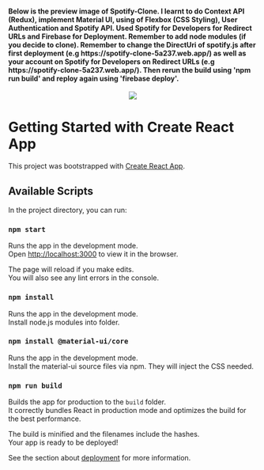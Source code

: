 <h4>
Below is the preview image of Spotify-Clone. I learnt to do Context API (Redux), implement Material UI, using of Flexbox (CSS Styling), User Authentication and Spotify API. Used Spotify for Developers for Redirect URLs and Firebase for Deployment. Remember to add node modules (if you decide to clone). Remember to change the DirectUri of spotify.js after first deployment (e.g https://spotify-clone-5a237.web.app/) as well as your account on Spotify for Developers on Redirect URLs (e.g https://spotify-clone-5a237.web.app/). Then rerun the build using 'npm run build' and reploy again using 'firebase deploy'.
  </h4>

<p align="center">
<img src="https://user-images.githubusercontent.com/64706364/122367562-1f758300-cf8f-11eb-8263-b5919c3a651b.png" />
</p>

# Getting Started with Create React App

This project was bootstrapped with [Create React App](https://github.com/facebook/create-react-app).

## Available Scripts

In the project directory, you can run:

### `npm start`

Runs the app in the development mode.\
Open [http://localhost:3000](http://localhost:3000) to view it in the browser.

The page will reload if you make edits.\
You will also see any lint errors in the console.

### `npm install`

Runs the app in the development mode.\
Install node.js modules into folder.

### `npm install @material-ui/core`

Runs the app in the development mode.\
Install the material-ui source files via npm. They will inject the CSS needed.

### `npm run build`

Builds the app for production to the `build` folder.\
It correctly bundles React in production mode and optimizes the build for the best performance.

The build is minified and the filenames include the hashes.\
Your app is ready to be deployed!

See the section about [deployment](https://facebook.github.io/create-react-app/docs/deployment) for more information.

